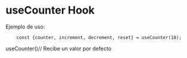 # useCounter Hook

Ejemplo de uso:
``` 
    const {counter, increment, decrement, reset} = useCounter(10);
```

useCounter()// Recibe un valor por defecto